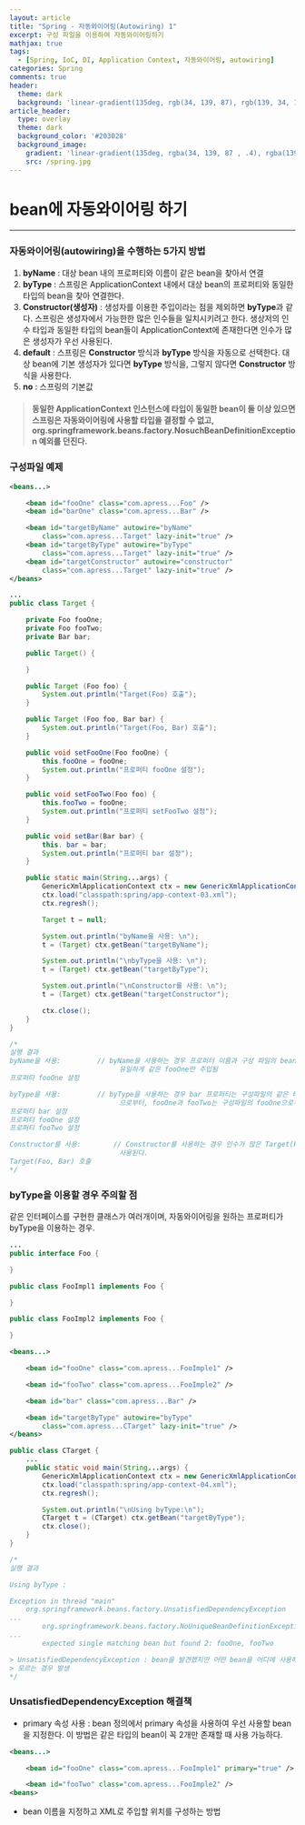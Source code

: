 ```yaml
---
layout: article
title: "Spring - 자동와이어링(Autowiring) 1"
excerpt: 구성 파일을 이용하여 자동와이어링하기
mathjax: true
tags:
  - [Spring, IoC, DI, Application Context, 자동와이어링, autowiring]
categories: Spring
comments: true
header:
  theme: dark
  background: 'linear-gradient(135deg, rgb(34, 139, 87), rgb(139, 34, 139))'
article_header:
  type: overlay
  theme: dark
  background_color: '#203028'
  background_image:
    gradient: 'linear-gradient(135deg, rgba(34, 139, 87 , .4), rgba(139, 34, 139, .4))'
    src: /spring.jpg
---
```


# bean에 자동와이어링 하기

---
### 자동와이어링(autowiring)을 수행하는 5가지 방법

1. **byName** : 대상 bean 내의 프로퍼티와 이름이 같은 bean을 찾아서 연결
2. **byType** : 스프링은 ApplicationContext 내에서 대상 bean의 프로퍼티와 동일한 타입의 bean을 찾아 연결한다.
3. **Constructor(생성자)** : 생성자를 이용한 주입이라는 점을 제외하면 **byType**과 같다. 스프링은 생성자에서 가능한한 많은 인수들을 일치시키려고 한다. 생상저의 인수 타입과 동일한 타입의 bean들이 ApplicationContext에 존재한다면 인수가 많은 생성자가 우선 사용된다.
4. **default** : 스프링은 **Constructor** 방식과 **byType** 방식을 자동으로 선택한다. 대상 bean에 기본 생성자가 있다면 **byType** 방식을, 그렇지 않다면 **Constructor** 방식을 사용한다.
5. **no** : 스프링의 기본값

> #### 동일한 ApplicationContext 인스턴스에 타입이 동일한 bean이 둘 이상 있으면 스프링은 자동와이어링에 사용할 타입을 결정할 수 없고, org.springframework.beans.factory.NosuchBeanDefinitionException 예외를 던진다.


### 구성파일 예제

```xml
<beans...>

	<bean id="fooOne" class="com.apress...Foo" />
	<bean id="barOne" class="com.apress...Bar" />

	<bean id="targetByName" autowire="byName"
		class="com.apress...Target" lazy-init="true" />
	<bean id="targetByType" autowire="byType"
		class="com.apress...Target" lazy-init="true" />
	<bean id="targetConstructor" autowire="constructor"
		class="com.apress...Target" lazy-init="true" />
</beans>
```


```java
...
public class Target {

	private Foo fooOne;
	private Foo fooTwo;
	private Bar bar;

	public Target() {

	}

	public Target (Foo foo) {
		System.out.println("Target(Foo) 호출");
	}

	public Target (Foo foo, Bar bar) {
		System.out.println("Target(Foo, Bar) 호출");
	}

	public void setFooOne(Foo fooOne) {
		this.fooOne = fooOne;
		System.out.println("프로퍼티 fooOne 설정");
	}

	public void setFooTwo(Foo foo) {
		this.fooTwo = fooOne;
		System.out.println("프로퍼티 setFooTwo 설정");
	}

	public void setBar(Bar bar) {
		this. bar = bar;
		System.out.println("프로퍼티 bar 설정");
	}

	public static main(String...args) {
		GenericXmlApplicationContext ctx = new GenericXmlApplicationContext();
		ctx.load("classpath:spring/app-context-03.xml");
		ctx.regresh();

		Target t = null;

		System.out.println("byName을 사용: \n");
		t = (Target) ctx.getBean("targetByName");

		System.out.println("\nbyType을 사용: \n");
		t = (Target) ctx.getBean("targetByType");

		System.out.println("\nConstructor를 사용: \n");
		t = (Target) ctx.getBean("targetConstructor");

		ctx.close();
	}
}

/*
실행 결과
byName을 사용:			// byName을 사용하는 경우 프로퍼터 이름과 구성 파일의 bean 이름이
						   유일하게 같은 fooOne만 주입됨
프로퍼티 fooOne 설정

byType을 사용:			// byType을 사용하는 경우 bar 프로퍼티는 구성파일의 같은 타입인 barOne
						   으로부터, fooOne과 fooTwo는 구성파일의 fooOne으로부터 주입된다.
프로퍼티 bar 설정
프로퍼티 fooOne 설정
프로퍼티 fooTwo 설정

Constructor를 사용:		// Constructor를 사용하는 경우 인수가 많은 Target(Foo, Bar)가
						   사용된다.
Target(Foo, Bar) 호출
*/
```

### byType을 이용할 경우 주의할 점

같은 인터페이스를 구현한 클래스가 여러개이며, 자동와이어링을 원하는 프로퍼티가 byType을 이용하는 경우.

```java
...
public interface Foo {

}

public class FooImpl1 implements Foo {

}

public class FooImpl2 implements Foo {

}
```

```xml
<beans...>

	<bean id="fooOne" class="com.apress...FooImple1" />

	<bean id="fooTwo" class="com.apress...FooImple2" />

	<bean id="bar" class="com.apress...Bar" />

	<bean id="targetByType" autowire="byType"
		class="com.apress...CTarget" lazy-init="true" />
</beans>
```

```java
public class CTarget {
	...
	public static void main(String...args) {
		GenericXmlApplicationContext ctx = new GenericXmlApplicationContext();
		ctx.load("classpath:spring/app-context-04.xml");
		ctx.regresh();

		System.out.println("\nUsing byType:\n");
		CTarget t = (CTarget) ctx.getBean("targetByType");
		ctx.close();
	}
}

/*
실행 결과

Using byType :

Exception in thread "main"
	org.springframework.beans.factory.UnsatisfiedDependencyException
...
		org.springframework.beans.factory.NoUniqueBeanDefinitionException:
...
		expected single matching bean but found 2: fooOne, fooTwo

> UnsatisfiedDependencyException : bean을 발견했지만 어떤 bean을 어디에 사용해야 할지
> 모르는 경우 발생
*/
```


### UnsatisfiedDependencyException 해결책
- primary 속성 사용 : bean 정의에서 primary 속성을 사용하여 우선 사용할 bean을 지정한다. 이 방법은 같은 타입의 bean이 꼭 2개만 존재할 때 사용 가능하다.

```xml
<beans...>

	<bean id="fooOne" class="com.apress...FooImple1" primary="true" />

	<bean id="fooTwo" class="com.apress...FooImple2" />
<beans>
```

- bean 이름을 지정하고 XML로 주입할 위치를 구성하는 방법

